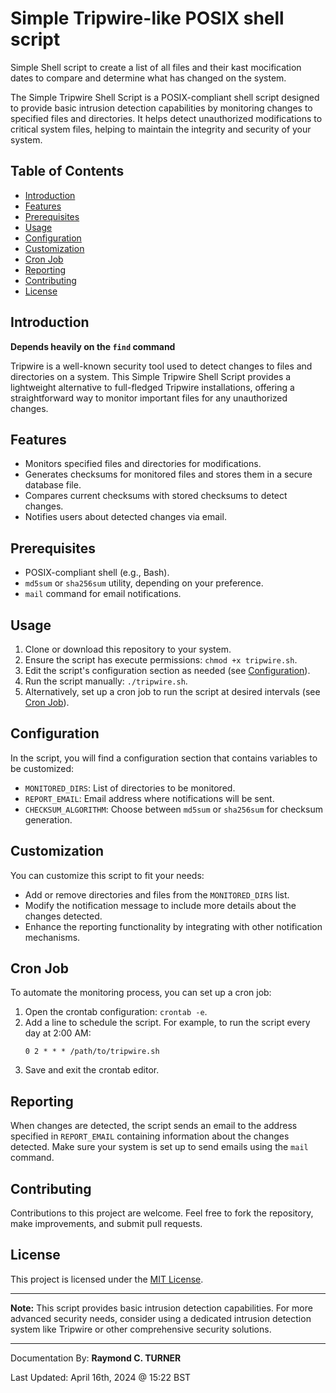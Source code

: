 # Simple Tripwire-like POSIX shell script

Simple Shell script to create a list of all files and their kast mocification dates to compare and
determine what has changed on the system.


The Simple Tripwire Shell Script is a POSIX-compliant shell script designed to provide basic intrusion detection capabilities by monitoring changes to specified files and directories. It helps detect unauthorized modifications to critical system files, helping to maintain the integrity and security of your system.

## Table of Contents

- [Introduction](#introduction)
- [Features](#features)
- [Prerequisites](#prerequisites)
- [Usage](#usage)
- [Configuration](#configuration)
- [Customization](#customization)
- [Cron Job](#cron-job)
- [Reporting](#reporting)
- [Contributing](#contributing)
- [License](#license)

## Introduction

**Depends heavily on the `find` command**

Tripwire is a well-known security tool used to detect changes to files and directories on a system. This Simple Tripwire Shell Script provides a lightweight alternative to full-fledged Tripwire installations, offering a straightforward way to monitor important files for any unauthorized changes.

## Features

- Monitors specified files and directories for modifications.
- Generates checksums for monitored files and stores them in a secure database file.
- Compares current checksums with stored checksums to detect changes.
- Notifies users about detected changes via email.

## Prerequisites

- POSIX-compliant shell (e.g., Bash).
- `md5sum` or `sha256sum` utility, depending on your preference.
- `mail` command for email notifications.

## Usage

1. Clone or download this repository to your system.
2. Ensure the script has execute permissions: `chmod +x tripwire.sh`.
3. Edit the script's configuration section as needed (see [Configuration](#configuration)).
4. Run the script manually: `./tripwire.sh`.
5. Alternatively, set up a cron job to run the script at desired intervals (see [Cron Job](#cron-job)).

## Configuration

In the script, you will find a configuration section that contains variables to be customized:

- `MONITORED_DIRS`: List of directories to be monitored.
- `REPORT_EMAIL`: Email address where notifications will be sent.
- `CHECKSUM_ALGORITHM`: Choose between `md5sum` or `sha256sum` for checksum generation.

## Customization

You can customize this script to fit your needs:

- Add or remove directories and files from the `MONITORED_DIRS` list.
- Modify the notification message to include more details about the changes detected.
- Enhance the reporting functionality by integrating with other notification mechanisms.

## Cron Job

To automate the monitoring process, you can set up a cron job:

1. Open the crontab configuration: `crontab -e`.
2. Add a line to schedule the script. For example, to run the script every day at 2:00 AM:
   ```
   0 2 * * * /path/to/tripwire.sh
   ```
3. Save and exit the crontab editor.

## Reporting

When changes are detected, the script sends an email to the address specified in `REPORT_EMAIL` containing information about the changes detected. Make sure your system is set up to send emails using the `mail` command.

## Contributing

Contributions to this project are welcome. Feel free to fork the repository, make improvements, and submit pull requests.

## License

This project is licensed under the [MIT License](LICENSE).

---

**Note:** This script provides basic intrusion detection capabilities. For more advanced security needs, consider using a dedicated intrusion detection system like Tripwire or other comprehensive security solutions.


---

Documentation By: **Raymond C. TURNER**

Last Updated: April 16th, 2024 @ 15:22 BST
